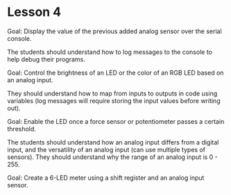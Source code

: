 Lesson 4
=========

Goal: Display the value of the previous added analog sensor over the serial
console.

The students should understand how to log messages to the console to help debug
their programs.

Goal: Control the brightness of an LED or the color of an RGB LED based on an
analog input.

They should understand how to map from inputs to outputs in code using variables
(log messages will require storing the input values before writing out).

Goal: Enable the LED once a force sensor or potentiometer passes a certain
threshold.

The students should understand how an analog input differs from a digital input,
and the versatility of an analog input (can use multiple types of sensors). They
should understand why the range of an analog input is 0 - 255.

Goal: Create a 6-LED meter using a shift register and an analog input sensor.
